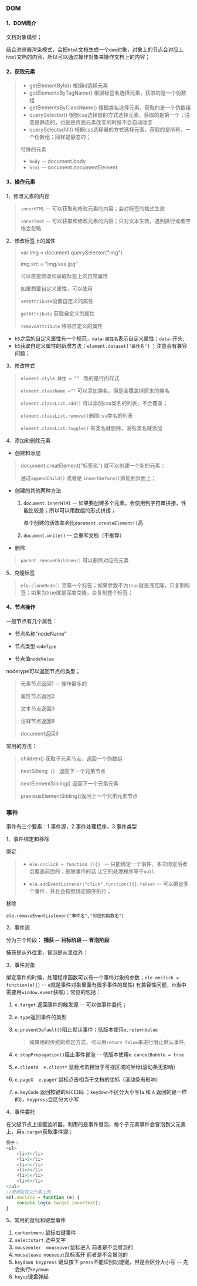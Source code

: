 ### DOM

#### 1、DOM简介

文档对象模型；

结合浏览器渲染模式，会把`html`文档生成一个`dom`对象，对象上的节点会对应上`html`文档的内容，所以可以通过操作对象来操作文档上的内容；

#### 2、获取元素

> * getElementById()  根据id选择元素
> * getElementsByTagName()  根据标签名选择元素，获取的是一个伪数组
> * getElementsByClassName()  根据类名选择元素，获取的是一个伪数组
> * querySelector()  根据css选择器的方式选择元素，获取的是第一个；注意是静态的，也就是页面元素改变的时候不会自动改变
> * querySelectorAll()  根据css选择器的方式选择元素，获取的是所有，一个伪数组；同样是静态的；
>
> 特殊的元素 
>
> * `body` -- document.body
> * `html` -- document.documentElement

#### 3、操作元素

1、修改元素的内容

> `innerHTML` -- 可以获取和修改元素的内容；会对标签的格式生效
>
> `innerText` -- 可以获取和修改元素的内容；只对文本生效，遇到换行或者空格会忽略

2、修改标签上的属性

> var img = document.querySelector("img")
>
> img.src = "img/xxx.jpg"  
>
> 可以直接修改和获取标签上的自带属性
>
> 如果想要自定义属性，可以使用
>
> `setAttribute`设置自定义的属性
>
> `getAttribute` 获取自定义的属性
>
> `removeAttribute` 移除自定义的属性

* `h5`之后的自定义属性有一个规范，`data-属性名`表示自定义属性；`data-`开头;
* `h5`获取自定义属性的新增方法；`element.dataset["属性名"]` ；注意会有兼容问题；

3、修改样式

> `element.style.属性 = “” `  改的是行内样式
>
> `element.className =""` 可以添加类名，但是会覆盖掉原来的类名
>
> `element.classList.add()` 可以添加css类名的列表，不会覆盖；
>
> `element.classList.remove()`删除`css`类名的列表 
>
> `element.classList.toggle()` 有类名就删除，没有类名就添加

4、添加和删除元素

* 创建和添加

> document.creatElement("标签名")  就可以创建一个新的元素；
>
> 通过`appendChild()` 或者是 `insertBefore()`添加到页面上；

* 创建的其他两种方法

  1. `document.innerHTMl`   -- 如果要创建多个元素，会使用到字符串拼接，性能比较差；所以可以用数组的形式拼接；

     单个创建的话效率会比`document.createElement()`高

  2. `document.write()` -- 会重写文档（不推荐）

* 删除

> `parent.removeChildren()` 可以删除对应的元素

5、克隆标签

> `ele.cloneNode()` 克隆一个标签；如果参数不为`true`就是浅克隆，只复制标签；如果为true就是深度克隆，会复制整个标签；

#### 4、节点操作

一般节点有几个属性： 

* 节点名称"nodeName"

* 节点类型`nodeType`

* 节点值`nodeValue`

nodetype可以返回节点的类型；

> 元素节点返回1   --   操作最多的
>
> 属性节点返回2
>
> 文本节点返回3
>
> 注释节点返回8
>
> document返回9

常用的方法：

> children()  获取子元素节点，返回一个伪数组
>
> nextSilbing（） 返回下一个兄弟节点
>
> nextElementSibling() 返回下一个兄弟元素
>
> previousElementSibling()返回上一个兄弟元素节点



### 事件

事件有三个要素：1.事件源，2.事件处理程序，3.事件类型

1、事件绑定和移除

绑定

> * `ele.onclick = function (){} `   --  只能绑定一个事件，多次绑定后者会覆盖前面的；删除事件的话 让它的处理程序等于`null`
>
> * `ele.addEventListener("click",function(){},false)` -- 可以绑定多个事件，并且会按照绑定顺序执行；

移除

`ele.removeEventListener("事件名","对应的函数名")`



2、事件流

分为三个阶段： **捕获 --  目标阶段  --  冒泡阶段**

捕获是从外往里，冒泡是从里往外；



3、事件对象

绑定事件的时候，处理程序函数可以有一个事件对象的参数；`ele.onclick = function(e){}`  --  `e`就是事件对象里面有很多事件的属性( 有兼容性问题，ie当中需要用`window.event`获取)；常见的包括：

1. `e.target` 返回事件的触发源 -- 可以做事件委托；

2. `e.type`返回事件的类型

3. `e.preventDefault()`阻止默认事件；低版本使用`e.returnValue` 

   > 如果用的传统的绑定方式，可以用`return false`来进行阻止默认事件;

4. `e.stopPropagation()`阻止事件冒泡 -- 低版本使用`e.cancelBubble = true`

5. `e.clientX  e.clientY`  鼠标点击相当于可视区域的坐标(滚动条无影响)

6. `e.pageX  e.pageY` 鼠标点击相当于文档的坐标（滚动条有影响）

7. `e.keyCode` 返回按键的`ASCII`码 ；`keydown`不区分大小写(`a` 和 `A` 返回的是一样的)，`keypress`会区分大小写

4、事件委托

在父级节点上设置监听器，利用的是事件冒泡，每个子元素事件会冒泡到父元素上，用`e.target`获取事件源；

```javascript
例子：
<ul>
	<li>1</li> 
	<li>2</li>   
	<li>3</li>   
	<li>4</li>   
	<li>5</li>   
	<li>6</li>   
</ul>
//是绑定在父元素上的
oUl.onclick = function (e) {
    console.log(e.target.innerText);
}
```



5、常用的鼠标和键盘事件

1. `contextmenu` 鼠标右键事件
2. `selectstart` 选中文字
3. `mouseenter  mouseover`鼠标进入  前者是不会冒泡的
4. `mouseleave mouseout`鼠标离开  前者是不会冒泡的
5. `keydown keypress` 键盘按下   `press`不能识别功能键，但是会区分大小写 -- 先会执行`keydown`
6. `keyup`键盘弹起